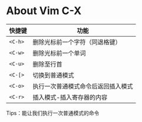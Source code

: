 # About Vim C-X

| 快捷键     | 功能                |
|---------|-------------------|
| `<C-h>` | 删除光标前一个字符（同退格键）   |
| `<C-w>` | 删除光标前一个单词         |
| `<C-u>` | 删除至行首             |
| `<C-[>` | 切换到普通模式           |
| `<C-o>` | 执行一次普通模式命令后返回插入模式 |
| `<C-r>` | 插入模式-插入寄存器的内容     |



Tips：能让我们执行一次普通模式的命令 
